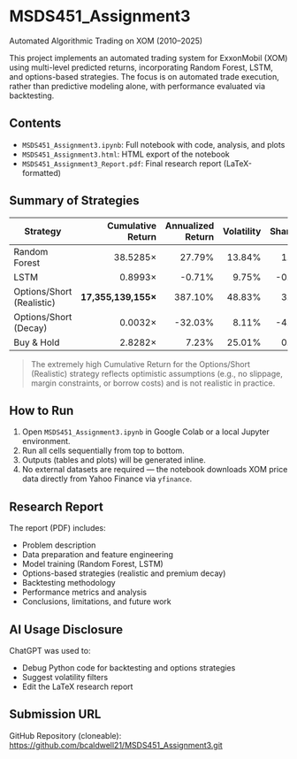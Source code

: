 # MSDS451_Assignment3  

Automated Algorithmic Trading on XOM (2010–2025)

This project implements an automated trading system for ExxonMobil (XOM) using multi-level predicted returns, incorporating Random Forest, LSTM, and options-based strategies. The focus is on automated trade execution, rather than predictive modeling alone, with performance evaluated via backtesting.

## Contents
- `MSDS451_Assignment3.ipynb`: Full notebook with code, analysis, and plots  
- `MSDS451_Assignment3.html`: HTML export of the notebook  
- `MSDS451_Assignment3_Report.pdf`: Final research report (LaTeX-formatted)

## Summary of Strategies

| Strategy                   | Cumulative Return | Annualized Return | Volatility | Sharpe | Max Drawdown |
|---------------------------|------------------:|------------------:|-----------:|------:|-------------:|
| Random Forest             | 38.5285×          | 27.79%            | 13.84%     | 1.84  | -33.78%      |
| LSTM                      | 0.8993×           | -0.71%            | 9.75%      | -0.02 | -36.06%      |
| Options/Short (Realistic) | **17,355,139,155×**| 387.10%           | 48.83%     | 3.49  | -34.76%      |
| Options/Short (Decay)     | 0.0032×           | -32.03%           | 8.11%      | -4.72 | -99.68%      |
| Buy & Hold                | 2.8282×           | 7.23%             | 25.01%     | 0.40  | -62.40%      |

> The extremely high Cumulative Return for the Options/Short (Realistic) strategy reflects optimistic assumptions (e.g., no slippage, margin constraints, or borrow costs) and is not realistic in practice.

## How to Run
1. Open `MSDS451_Assignment3.ipynb` in Google Colab or a local Jupyter environment.
2. Run all cells sequentially from top to bottom.
3. Outputs (tables and plots) will be generated inline.
4. No external datasets are required — the notebook downloads XOM price data directly from Yahoo Finance via `yfinance`.

## Research Report
The report (PDF) includes:
- Problem description
- Data preparation and feature engineering
- Model training (Random Forest, LSTM)
- Options-based strategies (realistic and premium decay)
- Backtesting methodology
- Performance metrics and analysis
- Conclusions, limitations, and future work

## AI Usage Disclosure
ChatGPT was used to:
- Debug Python code for backtesting and options strategies
- Suggest volatility filters
- Edit the LaTeX research report

## Submission URL
GitHub Repository (cloneable): https://github.com/bcaldwell21/MSDS451_Assignment3.git
